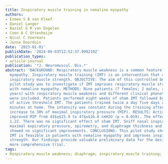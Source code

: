 ```yaml
---
title: Inspiratory muscle training in nemaline myopathy
authors:
- Esmee S B van Kleef
- Daniel Langer
- Baziel G M van Engelen
- Coen A C Ottenheijm
- Nicol C Voermans
- Jonne Doorduin
date: '2023-01-01'
publishDate: '2024-09-03T12:52:37.999219Z'
publication_types:
- article-journal
publication: '*J. Neuromuscul. Dis.*'
abstract: 'BACKGROUND: Respiratory muscle weakness is a common feature in nemaline
  myopathy. Inspiratory muscle training (IMT) is an intervention that aims to improve
  inspiratory muscle strength. OBJECTIVE: The aim of this controlled before-and-after
  pilot study was to investigate if IMT improves respiratory muscle strength in patients
  with nemaline myopathy. METHODS: Nine patients (7 females; 2 males, age 36.6$±$20.5
  years) with respiratory muscle weakness and different clinical phenotypes and genotypes
  were included. Patients performed eight weeks of sham IMT followed by eight weeks
  of active threshold IMT. The patients trained twice a day five days a week for 15
  minutes at home. The intensity was constant during the training after a gradual
  increase to 30% of maximal inspiratory pressure (MIP). RESULTS: Active IMT significantly
  improved MIP from 43$±$15.9 to 47$±$16.6 cmH2O (p = 0.019). The effect size was
  1.22. There was no significant effect of sham IMT. Sniff nasal inspiratory pressure,
  maximal expiratory pressure, spirometry, and diaphragm thickness and thickening
  showed no significant improvements. CONCLUSIONS: This pilot study shows that threshold
  IMT is feasible in patients with nemaline myopathy and improves inspiratory muscle
  strength. Our findings provide valuable preliminary data for the design of a larger,
  more comprehensive trial.'
tags:
- Respiratory muscle weakness; diaphragm; inspiratory muscle training; nemaline myopathy
---
```

